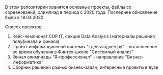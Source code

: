 В этом репозитории хранятся основные проекты, файлы со соревнований, олимпиад в период с 2020 года. Последнее обновление было в 18.04.2022

Список проектов:
1. Кейс-чемпионат CUP IT, секция Data Analysis (материалы решения полуфинала и финала)
2. Проект информационной системы "Гдевыгоднее.ру" - выполненное во время обучения в Финтех-школе "Системный анализ"
3. Финал олимпиады "Я-профессионал" - направление "Бизнес-Информатика"
4. Сборник решений разных бизнес-задач; интересные проекты в вузе
